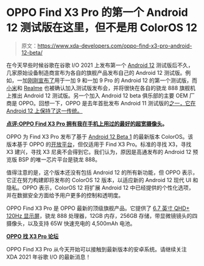 # OPPO Find X3 Pro 的第一个 Android 12 测试版在这里，但不是用 ColorOS 12

> 原文：<https://www.xda-developers.com/oppo-find-x3-pro-android-12-beta/>

在今天早些时候谷歌在谷歌 I/O 2021 上发布第一个 [Android 12](https://www.xda-developers.com/android-12/) 测试版后不久，几家原始设备制造商宣布为各自的旗舰产品发布自己的 Android 12 测试版。例如，一加[刚刚宣布了](https://www.xda-developers.com/oneplus-9-9-pro-android-12-beta/)用于一加 9 和一加 9 Pro 的 Android 12 的第一个测试版，而[小米](https://www.xda-developers.com/xiaomi-mi-11-series-android-12-beta/)和 [Realme](https://www.xda-developers.com/realme-gt-android-12-beta/) 也被确认加入测试版发布会，并将很快在各自的骁龙 888 旗舰机上推出 Android 12 测试版。另一个加入 Android 12 beta 俱乐部的主要 OEM 厂商是 OPPO。回想一下，OPPO 是去年首批发布 Android 11 测试版的[之一，它在 Android 12 上保持了这一传统。](https://www.xda-developers.com/oppo-find-x2-find-x2-pro-android-11-beta/)

**[点评:OPPO Find X3 Pro 拥有我在手机上用过的最好的超宽摄像头](https://www.xda-developers.com/oppo-find-x3-pro-review/)。**

OPPO 为 Find X3 Pro 发布了基于 [Android 12 Beta 1](https://www.xda-developers.com/android-12-beta-1-google-io-2021/) 的最新版本 ColorOS。该版本基于 OPPO 的[开放平台](https://developers.oppomobile.com/wiki/doc/index#id=88)，但仅适用于 Find X3 Pro。标准的寻找 X3，寻找 X3 建兴，寻找 X3 尼奥不会得到它。我们认为，原因是高通发布的 Android 12 预览版 BSP 的唯一芯片平台是骁龙 888。

值得注意的是，这个版本还没有包括 Android 12 的所有新功能，但 OPPO 表示，它正在努力构建即将发布的 ColorOS 12 版本，以适应新的 Android 12 现代 UI 和隐私。OPPO 表示，ColorOS 12 将扩展 Android 12 中已经提供的个性化选项，并在数据安全方面给予用户更多的控制和透明度。

OPPO Find X3 Pro 是 OPPO 最新的顶级旗舰产品。它提供了 [6.7 英寸 QHD+ 120Hz 显示屏](https://www.xda-developers.com/oppo-find-x3-pro-display-review/)，骁龙 888 处理器，12GB 内存，256GB 存储，带显微镜镜头的四摄像头，以及支持 65W 快速充电的 4,500mAh 电池。

**[OPPO 找 X3 Pro 论坛](https://forum.xda-developers.com/f/oppo-find-x3-pro.12111/)**

OPPO Find X3 Pro 从今天开始可以接触到最新版本的安卓系统。请继续关注 XDA 2021 年谷歌 I/O 的最新消息！